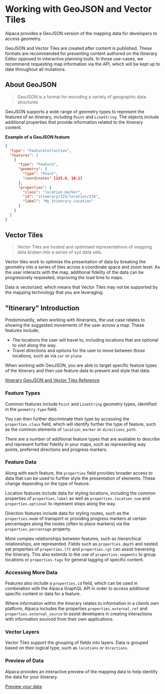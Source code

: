 [//]: # "Title: GeoJSON and Vector Tiles"
[//]: # "Weight: 4"
[//]: # "Keywords: geojson, mbtiles"

# Working with GeoJSON and Vector Tiles

Alpaca provides a GeoJSON version of the mapping data for developers to access
geometry.

<aside class="info">
  GeoJSON and Vector Tiles are created after content is published. These formats
  are recommended for presenting content authored on the Itinerary Editor 
  opposed to interactive planning tools. In those use-cases, we recommend 
  requesting map information via the API, which will be kept up to date 
  throughout all mutations.
</aside>

## About GeoJSON

> GeoJSON is a format for encoding a variety of geographic data structures

GeoJSON supports a wide range of geometry types to represent the features of an
itinerary, including `Point` and `LineString`. The objects include additional
properties that provide information related to the itinerary content.

**Example of a GeoJSON feature**

```json
{
  "type": "FeatureCollection",
  "features": [
    {
      "type": "Feature",
      "geometry": {
        "type": "Point",
        "coordinates" [125.6, 10.1]
      },
      "properties": {
        "class": "location_marker",
        "id": "itinerary/123/location/234",
        "label": "My Itinerary Location"
      }
    }
  ]
}
```

## Vector Tiles

> Vector Tiles are hosted and optimised representations of mapping data broken
> into a series of xyz data sets.

Vector tiles work to optimise the presentation of data by breaking the geometry
into a series of tiles across a coordinate space and zoom level. As the user
interacts with the map, additional fidelity of the data can be progressively
requested, improving the load time to maps.

Data is vectorized, which means that Vector Tiles may not be supported by the
mapping technology that you are leveraging.

## "Itinerary" Introduction

Predominantly, when working with itineraries, the use case relates to showing
the suggested movements of the user across a map. These features include;

- The locations the user will travel to, including locations that are optional
  to visit along the way.
- Travel directions and options for the user to move between those locations,
  such as via `car` or `plane`

When working with GeoJSON, you are able to target specific feature types of the
itinerary and then use feature data to present and style that data.

[Itinerary GeoJSON and Vector Tiles Reference](/reference/itinerary/GeoJSON%20and%20Vector%20Tiles/README.md)

### Feature Types

Common features include `Point` and `LineString` geometry types, identified in
the `geometry.type` field.

You can then further discriminate their type by accessing the `properties.class`
field, which will identify further the type of feature, such as the common
elements of `location_marker` or `directions_path`.

There are a number of additional feature types that are available to describe
and represent further fidelity in your maps, such as representing way points,
preferred directions and progress markers.

### Feature Data

Along with each feature, the `properties` field provides broader access to data
that can be used to further style the presentation of elements. These change
depending on the type of feature.

Location features include data for styling locations, including the common
properties of `properties.label` as well as `properties.location_num` and
`properties.optional` to represent stops along the way.

Direction features include data for styling routes, such as the
`properties.mode` of transport or providing progress markers at certain
percentages along the routes (often to place markers) via the
`properties.percentage` property.

More complex relationships between features, such as hierarchical relationships,
are represented. Fields such as `properties.depth` and nested set properties of
`properties.lft` and `properties.rgt` can assist traversing the itinerary. This
also extends to the use of `properties.segments` to group locations or
`properties.tags` for general tagging of specific content.

### Accessing More Data

Features also include a `properties.id` field, which can be used in combination
with the Alpaca GraphQL API in order to access additional specific content or
data for a feature.

Where information within the itinerary relates to information in a clients own
platform, Alpaca includes the properties `properties.external_ref` and
`properties.external_source` to assist developers in creating interactions with
information sourced from their own applications.

### Vector Layers

Vector Tiles support the grouping of fields into layers. Data is grouped based
on their logical type, such as `locations` or `directions`.

### Preview of Data

Alpaca provides an interactive preview of the mapping data to help identify the
data for your itinerary.

[Preview your data](https://mapping.withalpaca.travel/)
